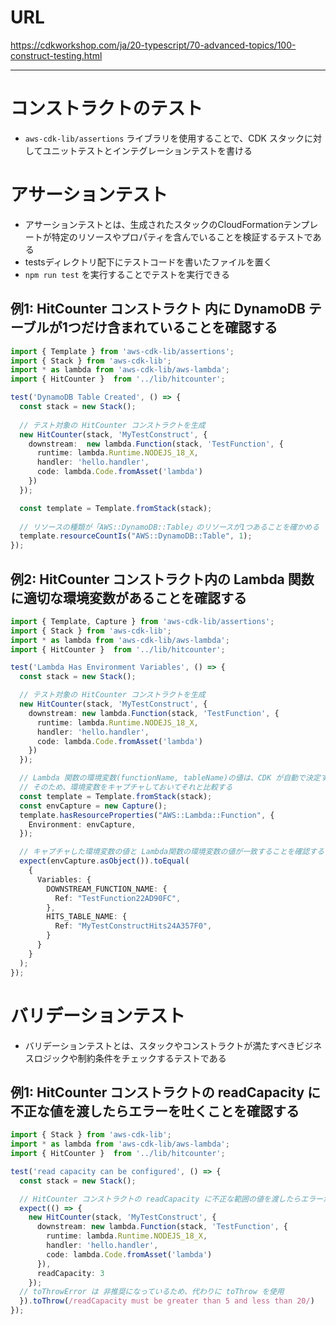 # URL
https://cdkworkshop.com/ja/20-typescript/70-advanced-topics/100-construct-testing.html

---

# コンストラクトのテスト
- `aws-cdk-lib/assertions` ライブラリを使用することで、CDK スタックに対してユニットテストとインテグレーションテストを書ける

# アサーションテスト
- アサーションテストとは、生成されたスタックのCloudFormationテンプレートが特定のリソースやプロパティを含んでいることを検証するテストである
- testsディレクトリ配下にテストコードを書いたファイルを置く
- `npm run test` を実行することでテストを実行できる

## 例1: HitCounter コンストラクト 内に DynamoDB テーブルが1つだけ含まれていることを確認する
```ts
import { Template } from 'aws-cdk-lib/assertions';
import { Stack } from 'aws-cdk-lib';
import * as lambda from 'aws-cdk-lib/aws-lambda';
import { HitCounter }  from '../lib/hitcounter';

test('DynamoDB Table Created', () => {
  const stack = new Stack();
  
  // テスト対象の HitCounter コンストラクトを生成
  new HitCounter(stack, 'MyTestConstruct', {
    downstream:  new lambda.Function(stack, 'TestFunction', {
      runtime: lambda.Runtime.NODEJS_18_X,
      handler: 'hello.handler',
      code: lambda.Code.fromAsset('lambda')
    })
  });

  const template = Template.fromStack(stack);
  
  // リソースの種類が「AWS::DynamoDB::Table」のリソースが1つあることを確かめる
  template.resourceCountIs("AWS::DynamoDB::Table", 1);
});
```

## 例2: HitCounter コンストラクト内の Lambda 関数に適切な環境変数があることを確認する
```ts
import { Template, Capture } from 'aws-cdk-lib/assertions';
import { Stack } from 'aws-cdk-lib';
import * as lambda from 'aws-cdk-lib/aws-lambda';
import { HitCounter }  from '../lib/hitcounter';

test('Lambda Has Environment Variables', () => {
  const stack = new Stack();

  // テスト対象の HitCounter コンストラクトを生成
  new HitCounter(stack, 'MyTestConstruct', {
    downstream: new lambda.Function(stack, 'TestFunction', {
      runtime: lambda.Runtime.NODEJS_18_X,
      handler: 'hello.handler',
      code: lambda.Code.fromAsset('lambda')
    })
  });

  // Lambda 関数の環境変数(functionName, tableName)の値は、CDK が自動で決定するためわからない
  // そのため、環境変数をキャプチャしておいてそれと比較する
  const template = Template.fromStack(stack);
  const envCapture = new Capture();
  template.hasResourceProperties("AWS::Lambda::Function", {
    Environment: envCapture,
  });

  // キャプチャした環境変数の値と Lambda関数の環境変数の値が一致することを確認する
  expect(envCapture.asObject()).toEqual(
    {
      Variables: {
        DOWNSTREAM_FUNCTION_NAME: {
          Ref: "TestFunction22AD90FC",
        },
        HITS_TABLE_NAME: {
          Ref: "MyTestConstructHits24A357F0",
        }
      }
    }
  );
});
```

# バリデーションテスト
- バリデーションテストとは、スタックやコンストラクトが満たすべきビジネスロジックや制約条件をチェックするテストである

## 例1: HitCounter コンストラクトの readCapacity に不正な値を渡したらエラーを吐くことを確認する
```ts
import { Stack } from 'aws-cdk-lib';
import * as lambda from 'aws-cdk-lib/aws-lambda';
import { HitCounter }  from '../lib/hitcounter';

test('read capacity can be configured', () => {
  const stack = new Stack();

  // HitCounter コンストラクトの readCapacity に不正な範囲の値を渡したらエラーが渡されることを確認する
  expect(() => {
    new HitCounter(stack, 'MyTestConstruct', {
      downstream: new lambda.Function(stack, 'TestFunction', {
        runtime: lambda.Runtime.NODEJS_18_X,
        handler: 'hello.handler',
        code: lambda.Code.fromAsset('lambda')
      }),
      readCapacity: 3
    });
  // toThrowError は 非推奨になっているため、代わりに toThrow を使用 
  }).toThrow(/readCapacity must be greater than 5 and less than 20/)
});
```
